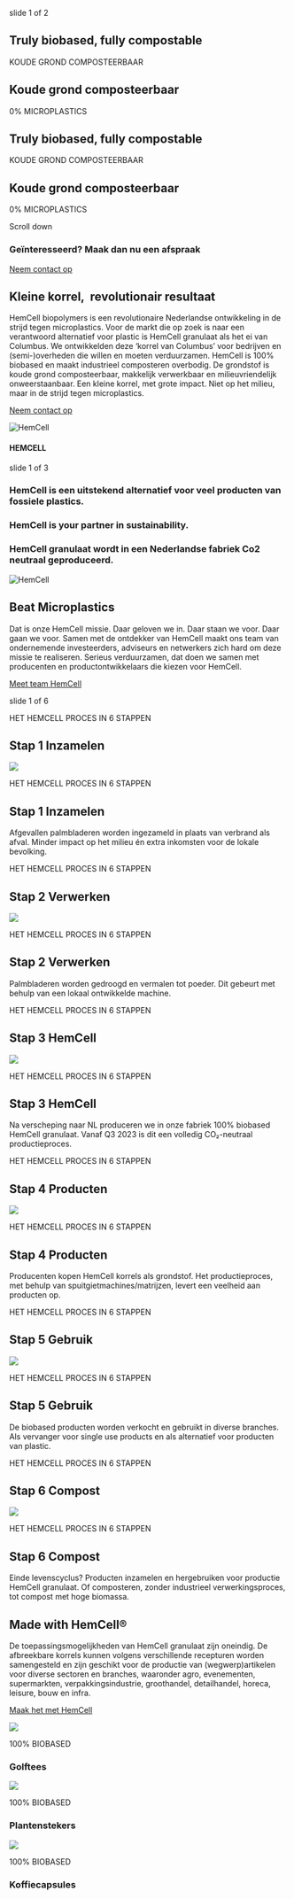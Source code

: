 slide 1 of 2

## Truly biobased, fully compostable

KOUDE GROND COMPOSTEERBAAR

## Koude grond composteerbaar

0% MICROPLASTICS

## Truly biobased, fully compostable

KOUDE GROND COMPOSTEERBAAR

## Koude grond composteerbaar

0% MICROPLASTICS

Scroll down

### **Geïnteresseerd?**   Maak dan nu een afspraak

[Neem contact op](https://www.hemcell.com/neem-contact-op)

## Kleine korrel,   **revolutionair resultaat**

HemCell biopolymers is een revolutionaire Nederlandse ontwikkeling in de strijd tegen microplastics. Voor de markt die op zoek is naar een verantwoord alternatief voor plastic is HemCell granulaat als het ei van Columbus. We ontwikkelden deze ‘korrel van Columbus’ voor bedrijven en (semi-)overheden die willen en moeten verduurzamen. HemCell is 100% biobased en maakt industrieel composteren overbodig. De grondstof is koude grond composteerbaar, makkelijk verwerkbaar en milieuvriendelijk onweerstaanbaar. Een kleine korrel, met grote impact. Niet op het milieu, maar in de strijd tegen microplastics.

[Neem contact op](https://www.hemcell.com/neem-contact-op)

![HemCell](https://www.hemcell.com/lcms2/RESIZE/w1260-h1100-c63x55/bestanden/afbeeldingen/54/2019-05-22_16.34.35.jpg?1689147046=&focus=23.95-47.94)

#### HEMCELL

slide 1 of 3

### HemCell is een uitstekend alternatief voor veel producten van fossiele plastics.

### HemCell is your partner in sustainability.

### HemCell granulaat wordt in een Nederlandse fabriek Co2 neutraal geproduceerd.

![HemCell](https://www.hemcell.com/lcms2/RESIZE/w1260-h1140-c63x57/bestanden/afbeeldingen/55/hemcell-nico.png?1689147046=&focus=37.09-48.47)

## Beat **Microplastics**

Dat is onze HemCell missie. Daar geloven we in. Daar staan we voor. Daar gaan we voor. Samen met de ontdekker van HemCell maakt ons team van ondernemende investeerders, adviseurs en netwerkers zich hard om deze missie te realiseren. Serieus verduurzamen, dat doen we samen met producenten en productontwikkelaars die kiezen voor HemCell.

[Meet team HemCell](https://www.hemcell.com/team-hemcell)

slide 1 of 6

HET HEMCELL PROCES IN 6 STAPPEN

## Stap 1 **Inzamelen**

![](https://www.hemcell.com/bestanden/afbeeldingen/61/Icon%20-%201%20-%20Inzamelen.svg?1686727473=)

HET HEMCELL PROCES IN 6 STAPPEN

## Stap 1 **Inzamelen**

Afgevallen palmbladeren worden ingezameld in plaats van verbrand als afval. Minder impact op het milieu én extra inkomsten voor de lokale bevolking.

HET HEMCELL PROCES IN 6 STAPPEN

## Stap 2 **Verwerken**

![](https://www.hemcell.com/bestanden/afbeeldingen/61/Icon%20-%202%20-%20Verwerken.svg?1686727481=)

HET HEMCELL PROCES IN 6 STAPPEN

## Stap 2 **Verwerken**

Palmbladeren worden gedroogd en vermalen tot poeder. Dit gebeurt met behulp van een lokaal ontwikkelde machine.

HET HEMCELL PROCES IN 6 STAPPEN

## Stap 3 **HemCell**

![](https://www.hemcell.com/bestanden/afbeeldingen/61/Icon%20-%203%20-%20HemCell.svg?1686727488=)

HET HEMCELL PROCES IN 6 STAPPEN

## Stap 3 **HemCell**

Na verscheping naar NL produceren we in onze fabriek 100% biobased HemCell granulaat. Vanaf Q3 2023 is dit een volledig CO₂-neutraal productieproces.

HET HEMCELL PROCES IN 6 STAPPEN

## Stap 4 **Producten**

![](https://www.hemcell.com/bestanden/afbeeldingen/61/Icon%20-%204%20-%20Producten.svg?1686727495=)

HET HEMCELL PROCES IN 6 STAPPEN

## Stap 4 **Producten**

Producenten kopen HemCell korrels als grondstof. Het productieproces, met behulp van spuitgietmachines/matrijzen, levert een veelheid aan producten op.

HET HEMCELL PROCES IN 6 STAPPEN

## Stap 5 **Gebruik**

![](https://www.hemcell.com/bestanden/afbeeldingen/61/Icon%20-%205%20-%20Gebruikt.svg?1686727502=)

HET HEMCELL PROCES IN 6 STAPPEN

## Stap 5 **Gebruik**

De biobased producten worden verkocht en gebruikt in diverse branches. Als vervanger voor single use products en als alternatief voor producten van plastic.

HET HEMCELL PROCES IN 6 STAPPEN

## Stap 6 **Compost**

![](https://www.hemcell.com/bestanden/afbeeldingen/61/Icon%20-%206%20-%20Compost.svg?1686727510=)

HET HEMCELL PROCES IN 6 STAPPEN

## Stap 6 **Compost**

Einde levenscyclus? Producten inzamelen en hergebruiken voor productie HemCell granulaat. Of composteren, zonder industrieel verwerkingsproces, tot compost met hoge biomassa.

## **Made with HemCell®**

De toepassingsmogelijkheden van HemCell granulaat zijn oneindig. De afbreekbare korrels kunnen volgens verschillende recepturen worden samengesteld en zijn geschikt voor de productie van (wegwerp)artikelen voor diverse sectoren en branches, waaronder agro, evenementen, supermarkten, verpakkingsindustrie, groothandel, detailhandel, horeca, leisure, bouw en infra.

[Maak het met HemCell](https://www.hemcell.com/inspiratie)

![](https://www.hemcell.com/bestanden/artikelen/3/23_Producten-Golftee.svg?1687953912=)

100% BIOBASED

### Golftees

![](https://www.hemcell.com/bestanden/artikelen/3/34_Producten-Plantensteker.svg?1688374972=)

100% BIOBASED

### Plantenstekers

![](https://www.hemcell.com/bestanden/artikelen/3/24_coffeecup-01.svg?1687953819=)

100% BIOBASED

### Koffiecapsules